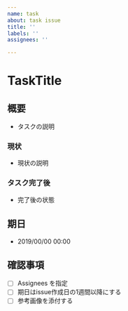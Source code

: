```yaml
---
name: task
about: task issue
title: ''
labels: ''
assignees: ''

---
```


# TaskTitle

## 概要

- タスクの説明

### 現状

- 現状の説明

### タスク完了後

- 完了後の状態

## 期日

- 2019/00/00 00:00

## 確認事項

- [ ] Assignees を指定
- [ ] 期日はissue作成日の1週間以降にする
- [ ] 参考画像を添付する
